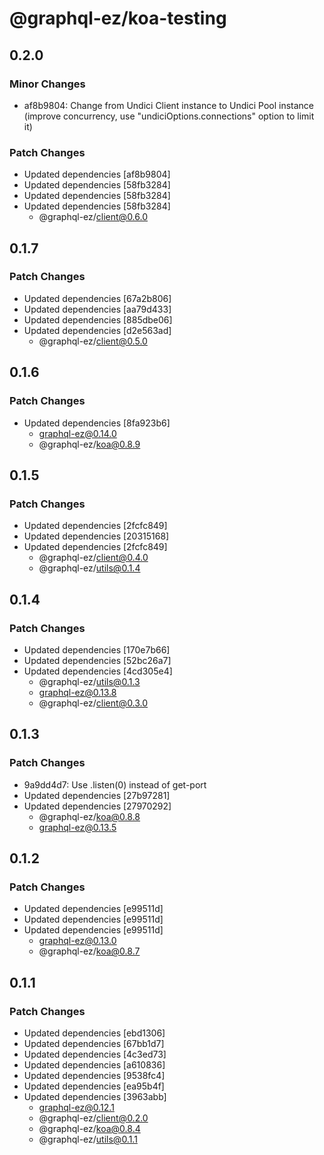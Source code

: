 # @graphql-ez/koa-testing

## 0.2.0

### Minor Changes

- af8b9804: Change from Undici Client instance to Undici Pool instance (improve concurrency, use "undiciOptions.connections" option to limit it)

### Patch Changes

- Updated dependencies [af8b9804]
- Updated dependencies [58fb3284]
- Updated dependencies [58fb3284]
- Updated dependencies [58fb3284]
  - @graphql-ez/client@0.6.0

## 0.1.7

### Patch Changes

- Updated dependencies [67a2b806]
- Updated dependencies [aa79d433]
- Updated dependencies [885dbe06]
- Updated dependencies [d2e563ad]
  - @graphql-ez/client@0.5.0

## 0.1.6

### Patch Changes

- Updated dependencies [8fa923b6]
  - graphql-ez@0.14.0
  - @graphql-ez/koa@0.8.9

## 0.1.5

### Patch Changes

- Updated dependencies [2fcfc849]
- Updated dependencies [20315168]
- Updated dependencies [2fcfc849]
  - @graphql-ez/client@0.4.0
  - @graphql-ez/utils@0.1.4

## 0.1.4

### Patch Changes

- Updated dependencies [170e7b66]
- Updated dependencies [52bc26a7]
- Updated dependencies [4cd305e4]
  - @graphql-ez/utils@0.1.3
  - graphql-ez@0.13.8
  - @graphql-ez/client@0.3.0

## 0.1.3

### Patch Changes

- 9a9dd4d7: Use .listen(0) instead of get-port
- Updated dependencies [27b97281]
- Updated dependencies [27970292]
  - @graphql-ez/koa@0.8.8
  - graphql-ez@0.13.5

## 0.1.2

### Patch Changes

- Updated dependencies [e99511d]
- Updated dependencies [e99511d]
- Updated dependencies [e99511d]
  - graphql-ez@0.13.0
  - @graphql-ez/koa@0.8.7

## 0.1.1

### Patch Changes

- Updated dependencies [ebd1306]
- Updated dependencies [67bb1d7]
- Updated dependencies [4c3ed73]
- Updated dependencies [a610836]
- Updated dependencies [9538fc4]
- Updated dependencies [ea95b4f]
- Updated dependencies [3963abb]
  - graphql-ez@0.12.1
  - @graphql-ez/client@0.2.0
  - @graphql-ez/koa@0.8.4
  - @graphql-ez/utils@0.1.1

